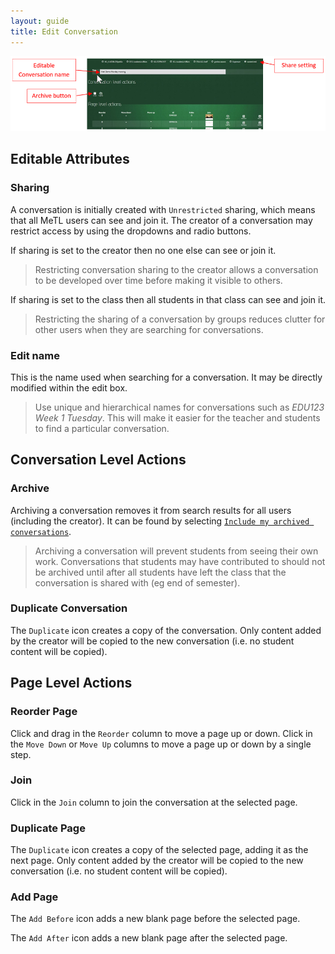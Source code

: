 ```yaml
---
layout: guide
title: Edit Conversation
---
```


![Edit Conversation](images/guide-edit-conversation.png)

## Editable Attributes

### Sharing

A conversation is initially created with `Unrestricted` sharing, which means that all MeTL users can see and join it. 
The creator of a conversation may restrict access by using the dropdowns and radio buttons. 

If sharing is set to the creator then no one else can see or join it.

> Restricting conversation sharing to the creator allows a conversation to be developed over time before making it visible to others. 

If sharing is set to the class then all students in that class can see and join it. 

> Restricting the sharing of a conversation by groups reduces clutter for other users when they are searching for conversations.  

### Edit name
 
This is the name used when searching for a conversation. 
It may be directly modified within the edit box. 

> Use unique and hierarchical names for conversations such as *EDU123 Week 1 Tuesday*. 
> This will make it easier for the teacher and students to find a particular conversation.

## Conversation Level Actions

### Archive

Archiving a conversation removes it from search results for all users (including the creator). 
It can be found by selecting 
[`Include my archived conversations`]({{site.baseurl}}/guide-conversation-search.html#include-my-archived-conversations). 

> Archiving a conversation will prevent students from seeing their own work. 
Conversations that students may have contributed to should not be archived until 
after all students have left the class that the conversation is shared with (eg end of semester).

### Duplicate Conversation

The `Duplicate` icon creates a copy of the conversation. 
Only content added by the creator will be copied to the new conversation (i.e. no student content will be copied).

## Page Level Actions

### Reorder Page

Click and drag in the `Reorder` column to move a page up or down. 
Click in the `Move Down` or `Move Up` columns to move a page up or down by a single step.
 
### Join

Click in the `Join` column to join the conversation at the selected page.

### Duplicate Page

The `Duplicate` icon creates a copy of the selected page, adding it as the next page. 
Only content added by the creator will be copied to the new conversation (i.e. no student content will be copied).
  
### Add Page

The `Add Before` icon adds a new blank page before the selected page.

The `Add After` icon adds a new blank page after the selected page.